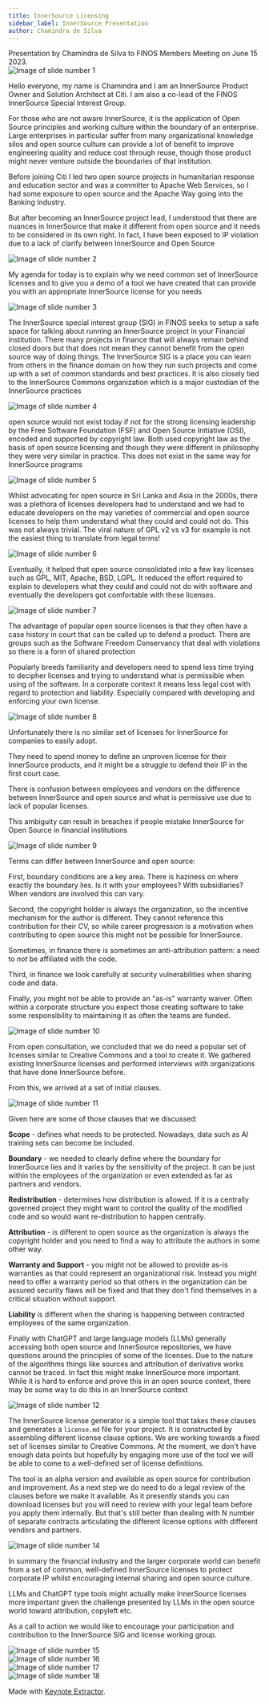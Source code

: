 ```yaml
---
title: InnerSource Licensing 
sidebar_label: InnerSource Presentation 
author: Chamindra de Silva
---
```


<link href="/css/presentation/web.css" rel="stylesheet"></link>

<Bio name="Chamindra de Silva" image="/img/people/chamindra-de-silva.jpeg" organisation="Citi">
Presentation by Chamindra de Silva to FINOS Members Meeting on June 15
2023. </Bio>

<div class="slides">
  <div class="slide slide--bordered">
    <div class="slide-image">
      <img src="/img/presentations/innersource/images.‎001.jpg"
        alt="Image of slide number 1" />
    </div>
    <div class="slide-notes">
      <p>Hello everyone, my name is Chamindra and I am an InnerSource
        Product Owner and Solution Architect at Citi. I am also a
        co-lead of the FINOS InnerSource Special Interest Group.</p>
      <p>For those who are not aware InnerSource, it is the application
        of Open Source principles and working culture within the
        boundary of an enterprise. Large enterprises in particular
        suffer from many organizational knowledge silos and open source culture
        can provide a lot of benefit to improve engineering quality and
        reduce cost through reuse, though those product might never venture 
        outside the boundaries of that institution.</p>
      <p>Before joining Citi I led two open source projects in
        humanitarian response and education sector and was a committer to Apache
        Web Services, so I had some exposure to open source and the Apache
        Way going into the Banking Industry.</p>
      <p>But after becoming an InnerSource project lead, I understood that there 
        are nuances in InnerSource that make it different from open source and it needs to be
        considered in its own right. In fact, I have been exposed to IP
        violation due to a lack of clarify between InnerSource and Open
        Source</p>
    </div>
  </div>
  <div class="slide slide--bordered">
    <div class="slide-image">
      <img src="/img/presentations/innersource/images.‎002.jpg"
        alt="Image of slide number 2" />
    </div>
    <div class="slide-notes">
      <p>My agenda for today is to explain why we need common set of
        InnerSource licenses and to give you a demo of a tool we have
        created that can provide you with an appropriate InnerSource license for you needs</p>
    </div>
  </div>
  <div class="slide slide--bordered">
    <div class="slide-image">
      <img src="/img/presentations/innersource/images.‎003.jpg"
        alt="Image of slide number 3" />
    </div>
    <div class="slide-notes">
      <p>The InnerSource special interest group (SIG) in FINOS seeks to
        setup a safe space for talking about running an
        InnerSource project in your Financial institution. There many
        projects in finance that will always remain behind closed
        doors but that does not mean they cannot benefit from the
        open source way of doing things. The InnerSource SIG is a place you can
        learn from others in the finance domain on how they run
        such projects and come up with a set of common standards 
        and best practices. It is also closely tied to the 
        InnerSource Commons organization which is a major custodian of the 
        InnerSource practices</p>
    </div>
  </div>
  <div class="slide slide--bordered">
    <div class="slide-image">
      <img src="/img/presentations/innersource/images.‎004.jpg"
        alt="Image of slide number 4" />
    </div>
    <div class="slide-notes">
      <p>open source would not exist today if not for the strong
        licensing leadership by the Free Software Foundation (FSF) and
        Open Source Initiative (OSI), encoded and supported by
        copyright law. Both used copyright law as
        the basis of open source licensing and though they were different in
        philosophy they were very similar in practice. This does
        not exist in the same way for InnerSource programs</p>
    </div>
  </div>
  <div class="slide slide--bordered">
    <div class="slide-image">
      <img src="/img/presentations/innersource/images.‎005.jpg"
        alt="Image of slide number 5" />
    </div>
    <div class="slide-notes">
      <p>Whilst advocating for open source in Sri Lanka and Asia in the
        2000s, there was a plethora of licenses developers had to
        understand and we had to educate developers on the
        may varieties of commercial and open source licenses to help them
        understand what they could and could not do. This was
        not always trivial. The viral nature of GPL v2 vs v3 for example
        is not the easiest thing to translate from legal terms!</p>
    </div>
  </div>
  <div class="slide slide--bordered">
    <div class="slide-image">
      <img src="/img/presentations/innersource/images.‎006.jpg"
        alt="Image of slide number 6" />
    </div>
    <div class="slide-notes">
      <p>Eventually, it helped that open source consolidated into a
        few key licenses such as GPL, MIT, Apache, BSD, LGPL. It reduced
        the effort required to explain to developers what they could and could
        not do with software and eventually the
        developers got comfortable with these licenses.</p>
    </div>
  </div>
  <div class="slide slide--bordered">
    <div class="slide-image">
      <img src="/img/presentations/innersource/images.‎007.jpg"
        alt="Image of slide number 7" />
    </div>
    <div class="slide-notes">
      <p>The advantage of popular open source licenses is that they
        often have a case history in court that can be called up to
        defend a product. There are groups such as the Software Freedom
        Conservancy that deal with violations so there is a form of
        shared protection</p>
      <p>Popularly breeds familiarity and developers need to spend
        less time trying to decipher licenses and trying to understand what is
        permissible when using of the software. In a corporate context it means
        less legal cost with regard to protection and liability. 
        Especially compared with developing and enforcing your own license.</p>
    </div>
  </div>
  <div class="slide slide--bordered">
    <div class="slide-image">
      <img src="/img/presentations/innersource/images.‎008.jpg"
        alt="Image of slide number 8" />
    </div>
    <div class="slide-notes">
      <p>Unfortunately there is no similar set of licenses for
        InnerSource for companies to easily adopt.</p>
      <p>They need to spend money to define an unproven license for
        their InnerSource products, and it might be a struggle to defend their
        IP in the first court case.</p>
      <p>There is confusion between employees and vendors on the
        difference between InnerSource and open source and what is
        permissive use due to lack of popular licenses.</p>
      <p>This ambiguity can result in breaches if people mistake
        InnerSource for Open Source in financial institutions</p>
    </div>
  </div>
  <div class="slide slide--bordered">
    <div class="slide-image">
      <img src="/img/presentations/innersource/images.‎009.jpg"
        alt="Image of slide number 9" />
    </div>
    <div class="slide-notes">
      <p>Terms can differ between InnerSource and open source:</p>
      <p>First, boundary conditions are a key area. There is haziness on
        where exactly the boundary lies. Is it with your employees? With
        subsidiaries? When vendors are involved this can vary.</p>
      <p>Second, the copyright holder is always the organization, so the
        incentive mechanism for the author is different. They
        cannot reference this contribution for their CV, so while career progression
        is a motivation when contributing to open source this might not be possible for InnerSource.</p>
      <p>Sometimes, in finance there is sometimes an
        anti-attribution pattern: a need to <em>not</em> be
        affiliated with the code.</p>
      <p>Third, in finance we look carefully at
        security vulnerabilities when sharing code and data.</p>
      <p>Finally, you might not be able to provide an "as-is" warranty waiver. Often
        within a corporate structure you expect those creating software
        to take some responsibility to maintaining it as often the teams
        are funded.</p>
    </div>
  </div>
  <div class="slide slide--bordered">
    <div class="slide-image">
      <img src="/img/presentations/innersource/images.‎010.jpg"
        alt="Image of slide number 10" />
    </div>
    <div class="slide-notes">
      <p>From open consultation, we concluded that we do need a popular set of licenses
        similar to Creative Commons and a tool to create it. We gathered
        existing InnerSource licenses and performed interviews
        with organizations that have done InnerSource before.  </p>
        <p>From this, we arrived at a set of initial clauses.</p>
    </div>
  </div>
  <div class="slide slide--bordered">
    <div class="slide-image">
      <img src="/img/presentations/innersource/images.‎011.jpg"
        alt="Image of slide number 11" />
    </div>
    <div class="slide-notes">
      <p>Given here are some of those clauses that we discussed:</p>
      <p><strong>Scope</strong> - defines what needs to be protected. Nowadays,
        data such as AI training sets can become be included.</p>
      <p><strong>Boundary</strong> - we needed to clearly define where the boundary
        for InnerSource lies and it varies by the sensitivity of the
        project. It can be just within the employees of the organization
        or even extended as far as partners and vendors.</p>
      <p><strong>Redistribution</strong> - determines how distribution is allowed. If
        it is a centrally governed project they might want
        to control the quality of the modified code and so would
        want re-distribution to happen centrally.</p>
      <p><strong>Attribution</strong> - is different to open source as the organization is always
        the copyright holder and you need to find a way to attribute the
        authors in some other way.</p>
      <p><strong>Warranty and Support</strong> - you might not be allowed to provide
        as-is warranties as that could represent an organizational risk.
        Instead you might need to offer a warranty period so that others in
        the organization can be assured security flaws will be fixed
        and that they don't find themselves in a critical situation without
        support.</p>
      <p><strong>Liability</strong> is different when the sharing is happening
        between contracted employees of the same organization.</p>
      <p>Finally with ChatGPT and large language models (LLMs) generally accessing both open source and 
        InnerSource repositories, we have questions around the principles of some of the
        licenses. Due to the nature of the algorithms things like
        sources and attribution of derivative works cannot be traced. In
        fact this might make InnerSource more important.  While it is hard
        to enforce and prove this in an open source context, there may be
        some way to do this in an InnerSource context</p>
    </div>
  </div>
  <div class="slide slide--bordered">
    <div class="slide-image">
      <img src="/img/presentations/innersource/images.‎012.jpg"
        alt="Image of slide number 12" />
    </div>
    <div class="slide-notes">
      <p>The InnerSource license generator is a simple tool that
        takes these clauses and generates a <code>license.md</code> file
        for your project. It is constructed by assembling different
        license clause options. We are working towards a fixed set of
        licenses similar to Creative Commons.  At the moment, we don't
        have enough data points but hopefully by engaging more use
        of the tool we will be able to come to a well-defined set of
        license definitions.</p>
      <p>The tool is an alpha version and available as
        open source for contribution and improvement. As a next step we
        do need to do a legal review of the clauses before we make it
        available. As it presently stands you can download
        licenses but you will need to review with your legal team before
        you apply them internally. But that's still better than dealing
        with N number of separate contracts articulating the different
        license options with different vendors and partners.</p>
    </div>
  </div>
  <div class="slide slide--bordered">
    <div class="slide-image">
      <img src="/img/presentations/innersource/images.‎014.jpg"
        alt="Image of slide number 14" />
    </div>
    <div class="slide-notes">
      <p>In summary the financial industry and the larger corporate
        world can benefit from a set of common, well-defined InnerSource
        licenses to protect corporate IP whilst encouraging internal
        sharing and open source culture.</p>
      <p>LLMs and ChatGPT type tools might actually make InnerSource
        licenses more important given the challenge
        presented by LLMs in the open source world toward attribution,
        copyleft etc.</p>
      <p>As a call to action we would like to encourage your
        participation and contribution to the InnerSource SIG and
        license working group.</p>
    </div>
  </div>
  <div class="slide slide--bordered">
    <div class="slide-image">
      <img src="/img/presentations/innersource/images.‎015.jpg"
        alt="Image of slide number 15" />
    </div>
    <div class="slide-notes"></div>
  </div>
  <div class="slide slide--bordered">
    <div class="slide-image">
      <img src="/img/presentations/innersource/images.‎016.jpg"
        alt="Image of slide number 16" />
    </div>
    <div class="slide-notes"></div>
  </div>
  <div class="slide slide--bordered">
    <div class="slide-image">
      <img src="/img/presentations/innersource/images.‎017.jpg"
        alt="Image of slide number 17" />
    </div>
    <div class="slide-notes"></div>
  </div>
  <div class="slide slide--bordered">
    <div class="slide-image">
      <img src="/img/presentations/innersource/images.‎018.jpg"
        alt="Image of slide number 18" />
    </div>
    <div class="slide-notes"></div>
  </div>
</div>
<p class="credits">
  Made with <a href="https://keynote-extractor.com">Keynote
    Extractor</a>.
</p>
